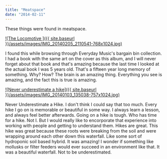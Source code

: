 ```yaml
---
title: "Meatspace"
date: "2014-02-11"
---
```


These things were found in meatspace.  

[![The Locomotive ]({{ site.baseurl }}/assets/images/IMG_20140205_2110541-768x1024.jpg)](http://timmyreilly.azurewebsites.net/wp-content/uploads/2014/02/IMG_20140205_2110541.jpg)

I found this while browsing through Everyday Music's bargain bin collection. I had a book with the same art on the cover as this album, and I will never forget about that book and that's amazing because the last time I looked at the actual book I was 5 years old. That's a fifteen year long memory of something. Why? How? The brain is an amazing thing. Everything you see is amazing, and the fact this is true is amazing.

[![Never underestimate a hike]({{ site.baseurl }}/assets/images/IMG_20140103_135038-757x1024.jpg)](http://timmyreilly.azurewebsites.net/wp-content/uploads/2014/02/IMG_20140103_135038.jpg)

Never Underestimate a Hike. I don't think I could say that too much. Every hike I go on is memorable or beautiful in some way. I always learn a lesson, and always feel better afterwards. Going on a hike is tough. Who has time for a hike. Not I. But I would really like to encorporate that experience into working with people and getting to understand them. Hikes are great. This hike was great because these roots were breaking from the soil and were wrapping around each other down this waterfall. Like some sort of hydroponic soil based hybrid. It was amazing! I wonder if something like mollusks or filter feeders would ever succeed in an environment like that. It was a beautiful waterfall. Not to be underestimated.

